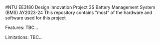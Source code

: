 #NTU EE3180 Design Innovation Project 3S Battery Management System (BMS) AY2023-24
This repository contains "most" of the hardware and software used for this project

Features: TBC...

Limitations: TBC...
